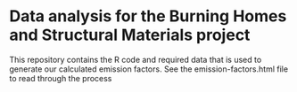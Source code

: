 # Data analysis for the Burning Homes and Structural Materials project
This repository contains the R code and required data that is used to generate our calculated emission factors. See the emission-factors.html file to read through the process
